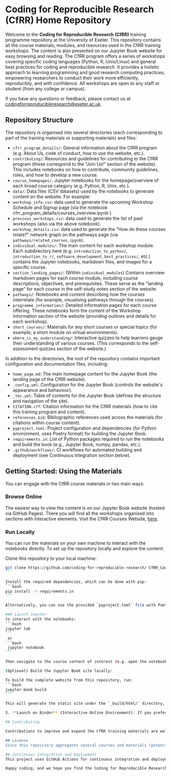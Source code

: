 # Coding for Reproducible Research (CfRR) Home Repository

Welcome to the **Coding for Reproducible Research (CfRR)** training programme repository at the University of Exeter. This repository contains all the course materials, modules, and resources used in the CfRR training workshops. The content is also presented on our Jupyter Book website for easy browsing and reading. The CfRR program offers a series of workshops covering specific coding languages (Python, R, Unix/Linux) and general best practices for coding and reproducible research. It provides a holistic approach to learning programming and good research computing practices, empowering researchers to conduct their work more efficiently, reproducibly, and with confidence. All workshops are open to any staff or student (from any college or campus).

If you have any questions or feedback, please contact us at
codingforreproducibleresearch@exeter.ac.uk.

## Repository Structure 
The repository is organised into several directories (each corresponding to part of the training materials or supporting materials) and files: 

- `cfrr_program_details/`:  General information about the CfRR program (e.g. About Us, code of conduct, how to use the website, etc.). 
- `contributing/`: Resources and guidelines for contributing to the CfRR program (these correspond to the "Join Us!" section of the website). This includes notebooks on how to contribute, community guidelines, roles, and how to develop a new course. 
- `course_homepages/`:  Jupyter notebooks for the homepage/overview of each broad course category (e.g. Python, R, Unix, etc.). 
- `data/`: Data files (CSV datasets) used by the notebooks to generate content on the website. For example: 
- `workshop_info.csv`: data used to generate the upcoming Workshop Schedule and Signup page (via the notebook cfrr_program_details/courses_overview.ipynb ).
- `previous_workshops.csv`: data used to generate the list of past workshops (also via the above notebook).
- `workshop_details.csv`: data used to generate the "How do these courses relate?" network graph on the pathways page (via `pathways/related_courses.ipynb`). 
- `individual_modules/`: The main content for each workshop module. Each subdirectory here (e.g. `introduction_to_python/`, `introduction_to_r/`, `software_development_best_practices/`, etc.) contains the Jupyter notebooks, markdown files, and images for a specific course. 
- `section_landing_pages/`: (Within `individual_modules`) Contains overview markdown pages for each course module, including course descriptions, objectives, and prerequisites. These serve as the "landing page" for each course in the self-study notes section of the website. 
- `pathways/`: Notebooks and content describing how the courses interrelate (for example, visualising pathways through the courses). 
- `programme_information/`: Detailed information pages for each course offering. These notebooks form the content of the Workshop Information section of the website (providing outlines and details for each workshop). 
- `short_courses/`: Materials for any short courses or special topics (for example, a short module on virtual environments). 
- `where_is_my_understanding/`: Interactive quizzes to help learners gauge their understanding of various courses. (This corresponds to the self-assessment quizzes section of the website.)

In addition to the directories, the root of the repository contains important configuration and documentation files, including: 

- `home_page.md`: The main homepage content for the Jupyter Book (the landing page of the CfRR website). 
- `_config.yml`: Configuration for the Jupyter Book (controls the website's appearance and behaviour). 
- `_toc.yml`: Table of contents for the Jupyter Book (defines the structure and navigation of the site). 
- `CITATION.cff`: Citation information for the CfRR materials (how to cite this training program and content). 
- `references.bib`: Bibliographic references used across the materials (for citations within course content). 
- `pyproject.toml`: Project configuration and dependencies (for Python environment, uses Poetry format) for building the Jupyter Book. 
- `requirements.in`: List of Python packages required to run the notebooks and build the book (e.g., Jupyter Book, numpy, pandas, etc.). 
- `.github/workflows/`: CI workflows for automated building and deployment (see Continuous Integration section below).

## Getting Started: Using the Materials 
You can engage with the CfRR course materials in two main ways: 

### Browse Online

The easiest way to view the content is on our Jupyter Book website (hosted via GitHub Pages). There you will find all the workshops organised into sections with interactive elements. Visit the CfRR Courses Website, [here](https://coding-for-reproducible-research.github.io/CfRR_Courses/home_page.html).

### Run Locally
You can run the materials on your own machine to interact with the notebooks directly. To set up the repository locally and explore the content: 

Clone this repository to your local machine: 
````bash
git clone https://github.com/coding-for-reproducible-research/ CfRR_Courses.git 
```

Install the required dependencies, which can be done with pip:
```bash
pip install -r requirements.in
```

Alternatively, you can use the provided `pyproject.toml` file with Poetry, or manually install the packages listed in `requirements.in`. 

### Launch Jupyter
to interact with the notebooks: 
```bash
jupyter lab
```
 or
```bash
 jupyter notebook
```

Then navigate to the course content of interest (e.g. open the notebooks in `individual_modules/<course_name>/ for a given workshop). 

(Optional) Build the Jupyter Book site locally: 

To build the complete website from this repository, run: 
```bash
jupyter-book build
```

This will generate the static site under the `_build/html/` directory, which you can open in a browser to view the book offline. (This step requires the `jupyter-book` package, which is included in the requirements.) 

3. **Launch on Binder** (Interactive Online Environment): If you prefer not to set up anything locally, you can try out the notebooks in an interactive environment using Binder. Click the Binder link below to open the repository in an online Jupyter environment (no installation needed, runs in your browser): [Launch Binder](https://mybinder.org/v2/gh/coding-for-reproducible-research/CfRR_Courses/main)

## Contributing 

Contributions to improve and expand the CfRR training materials are welcome! If you have improvements, corrections, or new content to add, please see our contribution guidelines. We have detailed instructions on how to contribute in the repository's `contributing/` directory (see the notebooks there for information on our contribution process, community guidelines, and how to develop new courses). This information is also summarised on the Contributing section of our website for easy reading, [here](https://coding-for-reproducible-research.github.io/CfRR_Courses/contributing/contributing.html). Before contributing, you may want to familiarise yourself with the repository structure (above) and ensure you have the required environment set up (see Getting Started section). Feel free to open an issue or discussion if you have ideas or questions about contributing.

## License 
Since this repository aggregates several courses and materials (potentially from different origins), there is no single license that applies to the entire repository. Instead, each course or module has its license specified. Please refer to the `LICENSE.txt` file located in each course's directory, under `individual_modules/`, to view the applicable license for that content. Generally, the materials are open for reuse under permissive licenses, but make sure to check the specific license file in the module you are interested in. If you have any questions or concerns about the reuse of the content, please get in touch with the CfRR team (see Contact information below).

## Continuous Integration and Deployment 
This project uses GitHub Actions for continuous integration and deployment. Whenever changes are pushed or a pull request is made, the Jupyter Book is automatically built and checked using the workflow in `.github/workflows/build-book.yml`. On pushes to the main branch (and on a schedule), the site is automatically deployed to GitHub Pages via `.github/workflows/deploybook.yml`. This means the online site is kept up-to-date with the latest materials from the repository. Contributors do not need to build or deploy the website manually; the CI system handles it, ensuring that changes in the content will appear on the live site after being merged into the main branch.

Happy coding, and we hope you find the Coding for Reproducible Research materials useful for your research journey! Feel free to explore, learn, and contribute. 
